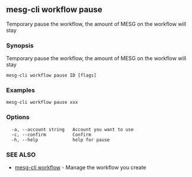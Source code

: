 ## mesg-cli workflow pause

Temporary pause the workflow, the amount of MESG on the workflow will stay

### Synopsis

Temporary pause the workflow, the amount of MESG on the workflow will stay

```
mesg-cli workflow pause ID [flags]
```

### Examples

```
mesg-cli workflow pause xxx
```

### Options

```
  -a, --account string   Account you want to use
  -c, --confirm          Confirm
  -h, --help             help for pause
```

### SEE ALSO

* [mesg-cli workflow](mesg-cli_workflow.md)	 - Manage the workflow you create

